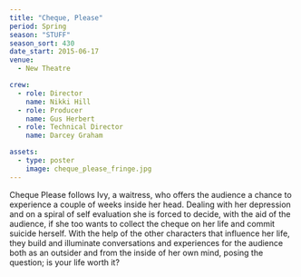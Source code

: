 ```yaml
---
title: "Cheque, Please"
period: Spring
season: "STUFF"
season_sort: 430
date_start: 2015-06-17
venue:
  - New Theatre

crew:
  - role: Director
    name: Nikki Hill
  - role: Producer
    name: Gus Herbert
  - role: Technical Director
    name: Darcey Graham

assets:
  - type: poster
    image: cheque_please_fringe.jpg
---
```


Cheque Please follows Ivy, a waitress, who offers the audience a chance to experience a couple of weeks inside her head. Dealing with her depression and on a spiral of self evaluation she is forced to decide, with the aid of the audience, if she too wants to collect the cheque on her life and commit suicide herself. With the help of the other characters that influence her life, they build and illuminate conversations and experiences for the audience both as an outsider and from the inside of her own mind, posing the question; is your life worth it?

